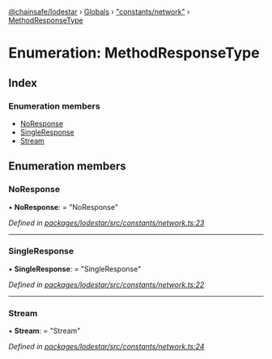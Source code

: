 [@chainsafe/lodestar](../README.md) › [Globals](../globals.md) › ["constants/network"](../modules/_constants_network_.md) › [MethodResponseType](_constants_network_.methodresponsetype.md)

# Enumeration: MethodResponseType

## Index

### Enumeration members

* [NoResponse](_constants_network_.methodresponsetype.md#noresponse)
* [SingleResponse](_constants_network_.methodresponsetype.md#singleresponse)
* [Stream](_constants_network_.methodresponsetype.md#stream)

## Enumeration members

###  NoResponse

• **NoResponse**: = "NoResponse"

*Defined in [packages/lodestar/src/constants/network.ts:23](https://github.com/ChainSafe/lodestar/blob/40e67a18f/packages/lodestar/src/constants/network.ts#L23)*

___

###  SingleResponse

• **SingleResponse**: = "SingleResponse"

*Defined in [packages/lodestar/src/constants/network.ts:22](https://github.com/ChainSafe/lodestar/blob/40e67a18f/packages/lodestar/src/constants/network.ts#L22)*

___

###  Stream

• **Stream**: = "Stream"

*Defined in [packages/lodestar/src/constants/network.ts:24](https://github.com/ChainSafe/lodestar/blob/40e67a18f/packages/lodestar/src/constants/network.ts#L24)*
